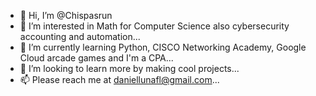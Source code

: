 - 👋 Hi, I’m @Chispasrun
- 👀 I’m interested in Math for Computer Science also cybersecurity accounting and automation...
- 🌱 I’m currently learning Python, CISCO Networking Academy, Google Cloud arcade games and I'm a CPA...
- 💞️ I’m looking to learn more by making cool projects...
- 📫 Please  reach me at daniellunafl@gmail.com...

<!---
Chispasrun/Chispasrun is a ✨ special ✨ repository because its `README.md` (this file) appears on your GitHub profile.
You can click the Preview link to take a look at your changes.
--->
